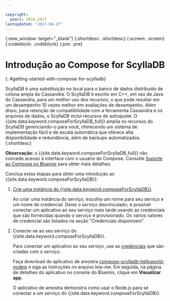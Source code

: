 ```yaml
---

copyright:
  years: 2016,2017
lastupdated: "2017-04-27"
---
```


{:new_window: target="_blank"}
{:shortdesc: .shortdesc}
{:screen: .screen}
{:codeblock: .codeblock}
{:pre: .pre}

# Introdução ao Compose for ScyllaDB
{: #getting-started-with-compose-for-scylladb}

ScyllaDB é uma substituição no local para o banco de dados distribuído de coluna ampla do Cassandra. O ScyllaDB é escrito em C++, em vez de Java do Cassandra, para um melhor uso dos recursos, o que pode resultar em um desempenho 10 vezes melhor em avaliações de desempenho. Além disso, para retenção de compatibilidade com a ferramenta Cassandra e os arquivos de dados, o ScyllaDB inclui recursos de autoajuste. O {{site.data.keyword.composeForScyllaDB_full}} amplia os recursos do ScyllaDB gerenciando-o para você, oferecendo um sistema de implementação fácil e de escala automática que oferece alta
disponibilidade e redundância, além de backups automatizados.
{:shortdesc}

**Observação:** o {{site.data.keyword.composeForScyllaDB_full}} não concede acesso à interface com o usuário do Compose. Consulte [Suporte ao Compose no Bluemix](https://help.compose.com/docs/bluemix-compose-support) para obter mais detalhes.

Conclua estas etapas para obter uma introdução ao {{site.data.keyword.composeForScyllaDB}}:

1. [Crie uma instância do {{site.data.keyword.composeForScyllaDB}}](https://console.ng.bluemix.net/catalog/services/compose-for-scylladb/).

   Ao criar uma instância do serviço, escolha um nome para seu serviço e um nome de credencial. Deixe o serviço desvinculado; é possível conectar um
aplicativo ao seu serviço mais tarde usando as credenciais que são fornecidas quando o
serviço é provisionado. Os vários valores de credencial são listados na seção "Credenciais disponíveis".

2. Conecte-se ao seu serviço do {{site.data.keyword.composeForScyllaDB}}.

   Para conectar um aplicativo ao seu serviço, use as [credenciais](./credentials.html) que são criadas com o serviço.

   Faça download do aplicativo de amostra [compose-scylladb-helloworld-nodejs](https://github.com/IBM-Bluemix/compose-scylladb-helloworld-nodejs) e siga as instruções no arquivo leia-me. Em seguida, na página de detalhes do aplicativo no console do Bluemix, clique em **Visualizar app**.

   O aplicativo de amostra demonstra como usar o Node.js para se conectar a um serviço do {{site.data.keyword.composeForScyllaDB}}.
